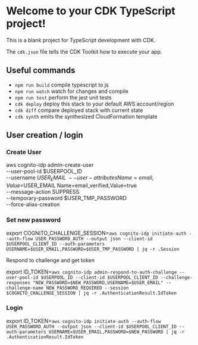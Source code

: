 # Welcome to your CDK TypeScript project!

This is a blank project for TypeScript development with CDK.

The `cdk.json` file tells the CDK Toolkit how to execute your app.

## Useful commands

 * `npm run build`   compile typescript to js
 * `npm run watch`   watch for changes and compile
 * `npm run test`    perform the jest unit tests
 * `cdk deploy`      deploy this stack to your default AWS account/region
 * `cdk diff`        compare deployed stack with current state
 * `cdk synth`       emits the synthesized CloudFormation template


## User creation / login

### Create User

aws cognito-idp admin-create-user \
    --user-pool-id $USERPOOL_ID \
    --username $USER_EMAIL \
    --user-attributes Name=email,Value=$USER_EMAIL Name=email_verified,Value=true \
    --message-action SUPPRESS \
    --temporary-password $USER_TMP_PASSWORD \
    --force-alias-creation

### Set new password

export COGNITO_CHALLENGE_SESSION=`aws cognito-idp initiate-auth --auth-flow USER_PASSWORD_AUTH --output json --client-id $USERPOOL_CLIENT_ID --auth-parameters USERNAME=$USER_EMAIL,PASSWORD=$USER_TMP_PASSWORD | jq -r .Session`

Respond to challenge and get token

export ID_TOKEN=`aws cognito-idp admin-respond-to-auth-challenge --user-pool-id $USERPOOL_ID --client-id $USERPOOL_CLIENT_ID --challenge-responses "NEW_PASSWORD=$NEW_PASSWORD,USERNAME=$USER_EMAIL" --challenge-name NEW_PASSWORD_REQUIRED --session $COGNITO_CHALLENGE_SESSION | jq -r .AuthenticationResult.IdToken`

### Login

export ID_TOKEN=`aws cognito-idp initiate-auth --auth-flow USER_PASSWORD_AUTH --output json --client-id $USERPOOL_CLIENT_ID --auth-parameters USERNAME=$USER_EMAIL,PASSWORD=$NEW_PASSWORD | jq -r .AuthenticationResult.IdToken`